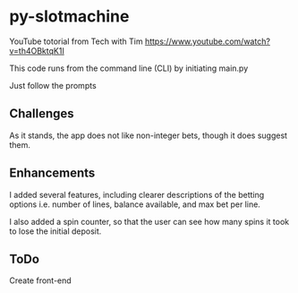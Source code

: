 # py-slotmachine

YouTube totorial from Tech with Tim https://www.youtube.com/watch?v=th4OBktqK1I

This code runs from the command line (CLI) by initiating main.py

Just follow the prompts

## Challenges

As it stands, the app does not like non-integer bets, though it does suggest them.

## Enhancements

I added several features, including clearer descriptions of the betting options i.e. number of lines, balance available, and max bet per line.

I also added a spin counter, so that the user can see how many spins it took to lose the initial deposit.

## ToDo

Create front-end
